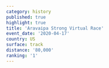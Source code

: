 ```yaml
---
category: history
published: true
highlight: true
title: 'Aravaipa Strong Virtual Race'
event_date: '2020-04-17'
country: US
surface: track
distance: '80,000'
ranking: '1'
---
```

